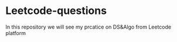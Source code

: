 # Leetcode-questions
In this repository we will see my  prcatice on DS&amp;Algo from Leetcode platform 
